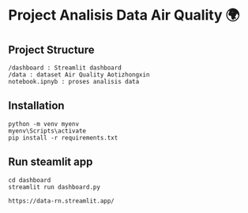 # Project Analisis Data Air Quality 🌍

## Project Structure

```
/dashboard : Streamlit dashboard
/data : dataset Air Quality Aotizhongxin
notebook.ipnyb : proses analisis data 
```

## Installation

```
python -m venv myenv
myenv\Scripts\activate
pip install -r requirements.txt
```

## Run steamlit app

```
cd dashboard
streamlit run dashboard.py

https://data-rn.streamlit.app/
```
